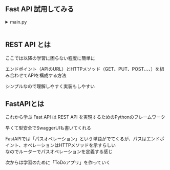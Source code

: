 ## Fast API 試用してみる

<details>
<summary>main.py</summary>

```py
from fastapi import (
    FastAPI,
)  # インポート、実態は .venv/lib にある？、dockerenvはそれを参照してる？

app = FastAPI()


# FastAPIのデコレータ、「HTTPメソッド」と「パス」を定義
# これのおかげでSwaggerUI（http://localhost:8000/docs#/）で記述してくれる
@app.get("/hello")
async def hello():
    return {"message": "Hello World"} # デフォはjson返す

```
</details>

<br>

## REST API とは
ここでは以降の学習に困らない程度に簡単に  

エンドポイント（APIのURL）とHTTPメソッド（GET、PUT、POST、、、）を組み合わせてAPIを構成する方法

シンプルなので理解しやすく実装もしやすい

## FastAPIとは
これから学ぶ Fast API は REST API を実現するためのPythonのフレームワーク

早くて型安全でSwaggerUIも書いてくれる
  
FastAPIでは「パスオペレーション」という単語がでてくるが、パスはエンドポイント、オペレーションはHTTPメソッドを示すらしい  
なのでルーターでパスオペレーションを定義する感じ


次からは学習のために「ToDoアプリ」を作っていく

